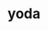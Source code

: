 ---
title: "yoda"
layout: cache
categories: [package, develop]
meta: {"compilers": ["gcc@=11.4.0"], "num_specs": 26, "num_specs_by_stack": {"hep": 26, "root": 26}, "oss": ["ubuntu22.04"], "platforms": ["linux"], "stacks": ["hep", "root"], "targets": ["x86_64_v3"], "versions": ["1.9.11", "2.0.2"]}
spec_details: [{"compiler": "gcc@=11.4.0", "hash": "234bqgcsgqmaitz7ulyduj75sjcgn6lo", "os": "ubuntu22.04", "platform": "linux", "size": "-", "stacks": ["hep", "root"], "tarball": "https://binaries.spack.io/develop/build_cache/linux-ubuntu22.04-x86_64_v3/gcc-11.4.0/yoda-2.0.2/linux-ubuntu22.04-x86_64_v3-gcc-11.4.0-yoda-2.0.2-234bqgcsgqmaitz7ulyduj75sjcgn6lo.spack", "target": "x86_64_v3", "variants": ["build_system=autotools", "+root"], "versions": ["2.0.2"]}, {"compiler": "gcc@=11.4.0", "hash": "2kugg65gtev7mpitwdl6fyjky4aj7mgx", "os": "ubuntu22.04", "platform": "linux", "size": "-", "stacks": ["hep", "root"], "tarball": "https://binaries.spack.io/develop/build_cache/linux-ubuntu22.04-x86_64_v3/gcc-11.4.0/yoda-2.0.2/linux-ubuntu22.04-x86_64_v3-gcc-11.4.0-yoda-2.0.2-2kugg65gtev7mpitwdl6fyjky4aj7mgx.spack", "target": "x86_64_v3", "variants": ["build_system=autotools", "+root"], "versions": ["2.0.2"]}, {"compiler": "gcc@=11.4.0", "hash": "a6zwude7uhoiwzdlfi2ht3kyu6my3ykm", "os": "ubuntu22.04", "platform": "linux", "size": "-", "stacks": ["hep", "root"], "tarball": "https://binaries.spack.io/develop/build_cache/linux-ubuntu22.04-x86_64_v3/gcc-11.4.0/yoda-2.0.2/linux-ubuntu22.04-x86_64_v3-gcc-11.4.0-yoda-2.0.2-a6zwude7uhoiwzdlfi2ht3kyu6my3ykm.spack", "target": "x86_64_v3", "variants": ["build_system=autotools", "+root"], "versions": ["2.0.2"]}, {"compiler": "gcc@=11.4.0", "hash": "arrhtqnikcng3i7dcui7x5ywhlnae3nf", "os": "ubuntu22.04", "platform": "linux", "size": "-", "stacks": ["hep", "root"], "tarball": "https://binaries.spack.io/develop/build_cache/linux-ubuntu22.04-x86_64_v3/gcc-11.4.0/yoda-2.0.2/linux-ubuntu22.04-x86_64_v3-gcc-11.4.0-yoda-2.0.2-arrhtqnikcng3i7dcui7x5ywhlnae3nf.spack", "target": "x86_64_v3", "variants": ["build_system=autotools", "~root"], "versions": ["2.0.2"]}, {"compiler": "gcc@=11.4.0", "hash": "bep7izubvxd5jvzmokcnlm6mblt4b4k5", "os": "ubuntu22.04", "platform": "linux", "size": "-", "stacks": ["hep", "root"], "tarball": "https://binaries.spack.io/develop/build_cache/linux-ubuntu22.04-x86_64_v3/gcc-11.4.0/yoda-2.0.2/linux-ubuntu22.04-x86_64_v3-gcc-11.4.0-yoda-2.0.2-bep7izubvxd5jvzmokcnlm6mblt4b4k5.spack", "target": "x86_64_v3", "variants": ["build_system=autotools", "+root"], "versions": ["2.0.2"]}, {"compiler": "gcc@=11.4.0", "hash": "cfyz7cxvzbd7tn3pmcnrzourqktnu7ml", "os": "ubuntu22.04", "platform": "linux", "size": "-", "stacks": ["hep", "root"], "tarball": "https://binaries.spack.io/develop/build_cache/linux-ubuntu22.04-x86_64_v3/gcc-11.4.0/yoda-2.0.2/linux-ubuntu22.04-x86_64_v3-gcc-11.4.0-yoda-2.0.2-cfyz7cxvzbd7tn3pmcnrzourqktnu7ml.spack", "target": "x86_64_v3", "variants": ["build_system=autotools", "~root"], "versions": ["2.0.2"]}, {"compiler": "gcc@=11.4.0", "hash": "dpvvwsjsl25mcdeevushs4s2vosqu2vg", "os": "ubuntu22.04", "platform": "linux", "size": "-", "stacks": ["hep", "root"], "tarball": "https://binaries.spack.io/develop/build_cache/linux-ubuntu22.04-x86_64_v3/gcc-11.4.0/yoda-2.0.2/linux-ubuntu22.04-x86_64_v3-gcc-11.4.0-yoda-2.0.2-dpvvwsjsl25mcdeevushs4s2vosqu2vg.spack", "target": "x86_64_v3", "variants": ["build_system=autotools", "+root"], "versions": ["2.0.2"]}, {"compiler": "gcc@=11.4.0", "hash": "ey5o3rg2dmg77yiw7ribvdiwey7surxg", "os": "ubuntu22.04", "platform": "linux", "size": "-", "stacks": ["hep", "root"], "tarball": "https://binaries.spack.io/develop/build_cache/linux-ubuntu22.04-x86_64_v3/gcc-11.4.0/yoda-1.9.11/linux-ubuntu22.04-x86_64_v3-gcc-11.4.0-yoda-1.9.11-ey5o3rg2dmg77yiw7ribvdiwey7surxg.spack", "target": "x86_64_v3", "variants": ["build_system=autotools", "~root"], "versions": ["1.9.11"]}, {"compiler": "gcc@=11.4.0", "hash": "fcwwkitmv33nnvt4vpdw2xtsjjaez7hm", "os": "ubuntu22.04", "platform": "linux", "size": "-", "stacks": ["hep", "root"], "tarball": "https://binaries.spack.io/develop/build_cache/linux-ubuntu22.04-x86_64_v3/gcc-11.4.0/yoda-2.0.2/linux-ubuntu22.04-x86_64_v3-gcc-11.4.0-yoda-2.0.2-fcwwkitmv33nnvt4vpdw2xtsjjaez7hm.spack", "target": "x86_64_v3", "variants": ["build_system=autotools", "+root"], "versions": ["2.0.2"]}, {"compiler": "gcc@=11.4.0", "hash": "g65rorgig77ngelbzavp7sxvvvssssko", "os": "ubuntu22.04", "platform": "linux", "size": "-", "stacks": ["hep", "root"], "tarball": "https://binaries.spack.io/develop/build_cache/linux-ubuntu22.04-x86_64_v3/gcc-11.4.0/yoda-2.0.2/linux-ubuntu22.04-x86_64_v3-gcc-11.4.0-yoda-2.0.2-g65rorgig77ngelbzavp7sxvvvssssko.spack", "target": "x86_64_v3", "variants": ["build_system=autotools", "+root"], "versions": ["2.0.2"]}, {"compiler": "gcc@=11.4.0", "hash": "gis42u2yy6rnxuziz4qdukzsvigxtifv", "os": "ubuntu22.04", "platform": "linux", "size": "-", "stacks": ["hep", "root"], "tarball": "https://binaries.spack.io/develop/build_cache/linux-ubuntu22.04-x86_64_v3/gcc-11.4.0/yoda-2.0.2/linux-ubuntu22.04-x86_64_v3-gcc-11.4.0-yoda-2.0.2-gis42u2yy6rnxuziz4qdukzsvigxtifv.spack", "target": "x86_64_v3", "variants": ["build_system=autotools", "~root"], "versions": ["2.0.2"]}, {"compiler": "gcc@=11.4.0", "hash": "hl2l3oc6qlkvayt75d75nkpib2xeh5ep", "os": "ubuntu22.04", "platform": "linux", "size": "-", "stacks": ["hep", "root"], "tarball": "https://binaries.spack.io/develop/build_cache/linux-ubuntu22.04-x86_64_v3/gcc-11.4.0/yoda-2.0.2/linux-ubuntu22.04-x86_64_v3-gcc-11.4.0-yoda-2.0.2-hl2l3oc6qlkvayt75d75nkpib2xeh5ep.spack", "target": "x86_64_v3", "variants": ["build_system=autotools", "~root"], "versions": ["2.0.2"]}, {"compiler": "gcc@=11.4.0", "hash": "iv6yh3iqvwabkzgza3hkomghjlw3ibd2", "os": "ubuntu22.04", "platform": "linux", "size": "-", "stacks": ["hep", "root"], "tarball": "https://binaries.spack.io/develop/build_cache/linux-ubuntu22.04-x86_64_v3/gcc-11.4.0/yoda-2.0.2/linux-ubuntu22.04-x86_64_v3-gcc-11.4.0-yoda-2.0.2-iv6yh3iqvwabkzgza3hkomghjlw3ibd2.spack", "target": "x86_64_v3", "variants": ["build_system=autotools", "+root"], "versions": ["2.0.2"]}, {"compiler": "gcc@=11.4.0", "hash": "k35rjndgutvesv73qegwzpnallwxljif", "os": "ubuntu22.04", "platform": "linux", "size": "-", "stacks": ["hep", "root"], "tarball": "https://binaries.spack.io/develop/build_cache/linux-ubuntu22.04-x86_64_v3/gcc-11.4.0/yoda-2.0.2/linux-ubuntu22.04-x86_64_v3-gcc-11.4.0-yoda-2.0.2-k35rjndgutvesv73qegwzpnallwxljif.spack", "target": "x86_64_v3", "variants": ["build_system=autotools", "+root"], "versions": ["2.0.2"]}, {"compiler": "gcc@=11.4.0", "hash": "lvtixp4626mj65uonxo5kvmnktqz2ud7", "os": "ubuntu22.04", "platform": "linux", "size": "-", "stacks": ["hep", "root"], "tarball": "https://binaries.spack.io/develop/build_cache/linux-ubuntu22.04-x86_64_v3/gcc-11.4.0/yoda-2.0.2/linux-ubuntu22.04-x86_64_v3-gcc-11.4.0-yoda-2.0.2-lvtixp4626mj65uonxo5kvmnktqz2ud7.spack", "target": "x86_64_v3", "variants": ["build_system=autotools", "+root"], "versions": ["2.0.2"]}, {"compiler": "gcc@=11.4.0", "hash": "mlipgwvkufwqhxab5xqbb6shhbr5i5ck", "os": "ubuntu22.04", "platform": "linux", "size": "-", "stacks": ["hep", "root"], "tarball": "https://binaries.spack.io/develop/build_cache/linux-ubuntu22.04-x86_64_v3/gcc-11.4.0/yoda-2.0.2/linux-ubuntu22.04-x86_64_v3-gcc-11.4.0-yoda-2.0.2-mlipgwvkufwqhxab5xqbb6shhbr5i5ck.spack", "target": "x86_64_v3", "variants": ["build_system=autotools", "~root"], "versions": ["2.0.2"]}, {"compiler": "gcc@=11.4.0", "hash": "nobut3nai5h4qafpxuggtupql42v4rkv", "os": "ubuntu22.04", "platform": "linux", "size": "-", "stacks": ["hep", "root"], "tarball": "https://binaries.spack.io/develop/build_cache/linux-ubuntu22.04-x86_64_v3/gcc-11.4.0/yoda-2.0.2/linux-ubuntu22.04-x86_64_v3-gcc-11.4.0-yoda-2.0.2-nobut3nai5h4qafpxuggtupql42v4rkv.spack", "target": "x86_64_v3", "variants": ["build_system=autotools", "+root"], "versions": ["2.0.2"]}, {"compiler": "gcc@=11.4.0", "hash": "pdjypocvy6fbyitiholxbcie6njdepvc", "os": "ubuntu22.04", "platform": "linux", "size": "-", "stacks": ["hep", "root"], "tarball": "https://binaries.spack.io/develop/build_cache/linux-ubuntu22.04-x86_64_v3/gcc-11.4.0/yoda-2.0.2/linux-ubuntu22.04-x86_64_v3-gcc-11.4.0-yoda-2.0.2-pdjypocvy6fbyitiholxbcie6njdepvc.spack", "target": "x86_64_v3", "variants": ["build_system=autotools", "+root"], "versions": ["2.0.2"]}, {"compiler": "gcc@=11.4.0", "hash": "pjqk4v3hgfnxwdwtd63pi5p4ibbvpjvk", "os": "ubuntu22.04", "platform": "linux", "size": "-", "stacks": ["hep", "root"], "tarball": "https://binaries.spack.io/develop/build_cache/linux-ubuntu22.04-x86_64_v3/gcc-11.4.0/yoda-2.0.2/linux-ubuntu22.04-x86_64_v3-gcc-11.4.0-yoda-2.0.2-pjqk4v3hgfnxwdwtd63pi5p4ibbvpjvk.spack", "target": "x86_64_v3", "variants": ["build_system=autotools", "+root"], "versions": ["2.0.2"]}, {"compiler": "gcc@=11.4.0", "hash": "q565qxbgicjmgpgub4ahmqi6ls3iir7d", "os": "ubuntu22.04", "platform": "linux", "size": "-", "stacks": ["hep", "root"], "tarball": "https://binaries.spack.io/develop/build_cache/linux-ubuntu22.04-x86_64_v3/gcc-11.4.0/yoda-2.0.2/linux-ubuntu22.04-x86_64_v3-gcc-11.4.0-yoda-2.0.2-q565qxbgicjmgpgub4ahmqi6ls3iir7d.spack", "target": "x86_64_v3", "variants": ["build_system=autotools", "+root"], "versions": ["2.0.2"]}, {"compiler": "gcc@=11.4.0", "hash": "r3chozeirrszf5vvd3m3g5bttvwafkml", "os": "ubuntu22.04", "platform": "linux", "size": "-", "stacks": ["hep", "root"], "tarball": "https://binaries.spack.io/develop/build_cache/linux-ubuntu22.04-x86_64_v3/gcc-11.4.0/yoda-2.0.2/linux-ubuntu22.04-x86_64_v3-gcc-11.4.0-yoda-2.0.2-r3chozeirrszf5vvd3m3g5bttvwafkml.spack", "target": "x86_64_v3", "variants": ["build_system=autotools", "+root"], "versions": ["2.0.2"]}, {"compiler": "gcc@=11.4.0", "hash": "raqiypyfuju2sxbr2pxanuiyxy6dyd7h", "os": "ubuntu22.04", "platform": "linux", "size": "-", "stacks": ["hep", "root"], "tarball": "https://binaries.spack.io/develop/build_cache/linux-ubuntu22.04-x86_64_v3/gcc-11.4.0/yoda-2.0.2/linux-ubuntu22.04-x86_64_v3-gcc-11.4.0-yoda-2.0.2-raqiypyfuju2sxbr2pxanuiyxy6dyd7h.spack", "target": "x86_64_v3", "variants": ["build_system=autotools", "+root"], "versions": ["2.0.2"]}, {"compiler": "gcc@=11.4.0", "hash": "wavq42wzdnsro5vmd5w57ibk3kka4krp", "os": "ubuntu22.04", "platform": "linux", "size": "-", "stacks": ["hep", "root"], "tarball": "https://binaries.spack.io/develop/build_cache/linux-ubuntu22.04-x86_64_v3/gcc-11.4.0/yoda-2.0.2/linux-ubuntu22.04-x86_64_v3-gcc-11.4.0-yoda-2.0.2-wavq42wzdnsro5vmd5w57ibk3kka4krp.spack", "target": "x86_64_v3", "variants": ["build_system=autotools", "+root"], "versions": ["2.0.2"]}, {"compiler": "gcc@=11.4.0", "hash": "wosxfwyjix7y4ywptuwwxl5sonah2fe5", "os": "ubuntu22.04", "platform": "linux", "size": "-", "stacks": ["hep", "root"], "tarball": "https://binaries.spack.io/develop/build_cache/linux-ubuntu22.04-x86_64_v3/gcc-11.4.0/yoda-2.0.2/linux-ubuntu22.04-x86_64_v3-gcc-11.4.0-yoda-2.0.2-wosxfwyjix7y4ywptuwwxl5sonah2fe5.spack", "target": "x86_64_v3", "variants": ["build_system=autotools", "+root"], "versions": ["2.0.2"]}, {"compiler": "gcc@=11.4.0", "hash": "wzpzo3ckvlybr2z3ztttwployifto3dk", "os": "ubuntu22.04", "platform": "linux", "size": "-", "stacks": ["hep", "root"], "tarball": "https://binaries.spack.io/develop/build_cache/linux-ubuntu22.04-x86_64_v3/gcc-11.4.0/yoda-1.9.11/linux-ubuntu22.04-x86_64_v3-gcc-11.4.0-yoda-1.9.11-wzpzo3ckvlybr2z3ztttwployifto3dk.spack", "target": "x86_64_v3", "variants": ["build_system=autotools", "~root"], "versions": ["1.9.11"]}, {"compiler": "gcc@=11.4.0", "hash": "xl23qej5nv7n5la2vpnmsem4yfx3sqji", "os": "ubuntu22.04", "platform": "linux", "size": "-", "stacks": ["hep", "root"], "tarball": "https://binaries.spack.io/develop/build_cache/linux-ubuntu22.04-x86_64_v3/gcc-11.4.0/yoda-2.0.2/linux-ubuntu22.04-x86_64_v3-gcc-11.4.0-yoda-2.0.2-xl23qej5nv7n5la2vpnmsem4yfx3sqji.spack", "target": "x86_64_v3", "variants": ["build_system=autotools", "+root"], "versions": ["2.0.2"]}]
---